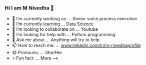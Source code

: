 ### Hi I am M Nivedha 👋
- 🔭 I’m currently working on ... Senior voice process executive
- 🌱 I’m currently learning ... Data Science
- 👯 I’m looking to collaborate on ... Youtube
- 🤔 I’m looking for help with ... Python programming
- 💬 Ask me about ... Anything will try to help
- 📫 How to reach me: ... www.linkedin.com/in/m-nivedhaprofile
- 😄 Pronouns: ... She/Her
- ⚡ Fun fact: ... More
-->
